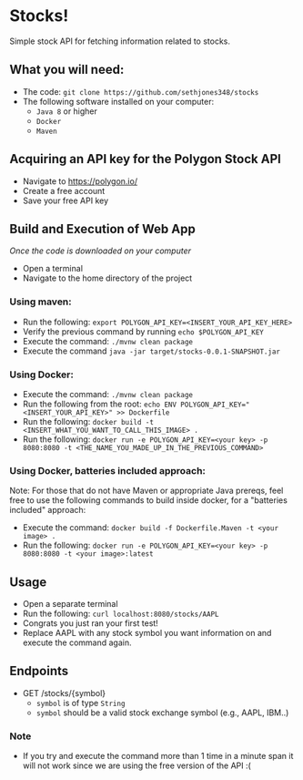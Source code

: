 # Stocks!
Simple stock API for fetching information related to stocks.

## What you will need:
- The code: `git clone https://github.com/sethjones348/stocks`
- The following software installed on your computer:
  - `Java 8` or higher
  - `Docker`
  - `Maven`
  
## Acquiring an API key for the Polygon Stock API
- Navigate to https://polygon.io/
- Create a free account
- Save your free API key 

## Build and Execution of Web App
*Once the code is downloaded on your computer*
- Open a terminal
- Navigate to the home directory of the project
### Using maven:
- Run the following: `export POLYGON_API_KEY=<INSERT_YOUR_API_KEY_HERE>`
- Verify the previous command by running `echo $POLYGON_API_KEY`
- Execute the command: `./mvnw clean package`
- Execute the command `java -jar target/stocks-0.0.1-SNAPSHOT.jar`
### Using Docker:
- Execute the command: `./mvnw clean package`
- Run the following from the root: `echo ENV POLYGON_API_KEY="<INSERT_YOUR_API_KEY>" >> Dockerfile`
- Run the following: `docker build -t <INSERT_WHAT_YOU_WANT_TO_CALL_THIS_IMAGE> .`
- Run the following: `docker run -e POLYGON_API_KEY=<your key> -p 8080:8080 -t <THE_NAME_YOU_MADE_UP_IN_THE_PREVIOUS_COMMAND>`

### Using Docker, batteries included approach:
Note: For those that do not have Maven or appropriate Java prereqs, feel free to use the following commands to build inside docker, for a "batteries included" approach:
- Execute the command: `docker build -f Dockerfile.Maven -t <your image> .`
- Run the following: `docker run -e POLYGON_API_KEY=<your key> -p 8080:8080 -t <your image>:latest`
## Usage
- Open a separate terminal
- Run the following: `curl localhost:8080/stocks/AAPL`
- Congrats you just ran your first test!
- Replace AAPL with any stock symbol you want information on and execute the command again.

## Endpoints
- GET /stocks/{symbol}
  - `symbol` is of type `String`
  - `symbol` should be a valid stock exchange symbol (e.g., AAPL, IBM..)

### Note
- If you try and execute the command more than 1 time in a minute span it will not work since we are using the free version of the API :(
